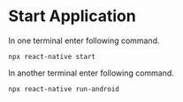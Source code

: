 # Start Application
In one terminal enter following command.
```
npx react-native start
```
In another terminal enter following command.
```
npx react-native run-android
```
